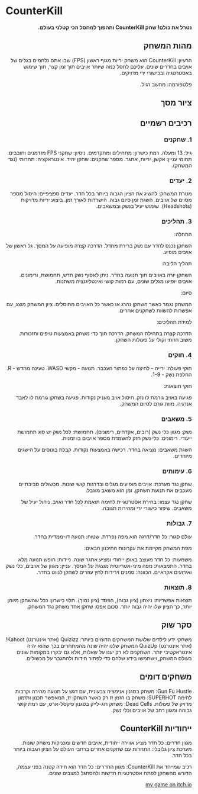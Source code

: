 # CounterKill
<div dir='rtl' lang='he'>


**נטרל את כולם! שחק CounterKill ותהפוך למחסל הכי קטלני בעולם.**

## מהות המשחק
הרעיון: CounterKill הוא משחק יריות מגוף ראשון (FPS) שבו אתם נלחמים בגלים של אויבים בחדרים שונים. עליכם לחסל כמה שיותר אויבים תוך זמן קצר, תוך שימוש באסטרטגיה ובכישורי ירי מדויקים.

פלטפורמה: מחשב רגיל.
## ציור מסך
## רכיבים רשמיים

### 1. שחקנים
גיל: 13 ומעלה.
רמת כישרון: מתחילים ומתקדמים.
ניסיון: שחקני FPS מזדמנים וחובבים.
תחומי עניין: אקשן, יריות, אתגר.
מספר שחקנים: שחקן יחיד.
אינטראקציה: תחרותי (נגד המשחק).

### 2. יעדים
מטרת המשחק: להשיג את הציון הגבוה ביותר בכל חדר.
יעדים ספציפיים:
חיסול מספר מסוים של אויבים.
השגת זמן סיום גבוה.
הישרדות לאורך זמן.
ביצוע יריות מדויקות (Headshots).
שימוש יעיל בנשק ובמשאבים.


### 3. תהליכים

התחלה:

השחקן נכנס לחדר עם נשק ברירת מחדל.
הדרכה קצרה מופיעה על המסך.
גל ראשון של אויבים מופיע.

תהליך הליבה:

השחקן יורה באויבים תוך תנועה בחדר.
ניתן לאסוף נשק חדש, תחמושת, ורימונים.
אויבים יופיעו מגלים שונים, עם רמות קושי ואינטליגנציה משתנות.

סיום:

המשחק נגמר כאשר השחקן נהרג או כאשר כל האויבים מחוסלים.
ציון המשחק מוצג, עם אפשרות להשוות לשחקנים אחרים.

למידת תהליכים:

הדרכה קצרה בתחילת המשחק.
הדרכה תוך כדי משחק באמצעות טיפים ותזכורות.
משוב חזותי וקולי על פעולות השחקן.

### 4. חוקים
חוקי פעולה:
ירייה - לחיצה על כפתור העכבר.
תנועה - מקשי WASD.
טעינה מחדש - R.
החלפת נשק - 1-9.

חוקי תוצאות:

פגיעה באויב גורמת לו נזק.
חיסול אויב מעניק נקודות.
פגיעה בשחקן גורמת לו לאבד אנרגיה.
מוות גורם לסיום המשחק.

### 5. משאבים
נשק: מגוון כלי נשק (רובים, אקדחים, רימונים).
תחמושת: לכל נשק יש סוג תחמושת ייעודי.
רימונים: כלי נשק חזק להשמדת מספר אויבים בו זמנית.

השגת משאבים:
מציאה בחדר.
רכישה באמצעות נקודות.
קבלת בונוסים על הישגים מיוחדים.

### 6. עימותים

שחקן נגד מערכת:
אויבים מופיעים מגלים ובדרגות קושי שונות.
מכשולים סביבתיים מעכבים את תנועת השחקן.
זמן הוא משאב מוגבל.

שחקן נגד עצמו:
בחירת אסטרטגיית לחימה תואמת לכל חדר ואויב.
ניהול יעיל של משאבים.
שיפור כישורי ירי ומהירות תגובה.


### 7. גבולות

עולם סגור: כל חדר/דרגה הוא מפה נפרדת.
שטוח: תנועה דו-ממדית בחדר.

מפת המשחק מקיימת את עקרונות התיכנון הבאים:

משמעות: כל חדר מעוצב באופן ייחודי ומציע אתגר שונה.
ניידות: חופש תנועה מלא בחדר.
התמצאות: מפה מיני-אטריוטית מוצגת על המסך.
עניין: מגוון של אויבים, כלי נשק ואירועים אקראיים.
הכוונה: סמנים וירידות לחץ עוזרים לשחקן לנווט בחדר.


### 8. תוצאות

תוצאות אפשריות: ניצחון (ציון גבוה), הפסד (ציון נמוך).
תלוי כישרון: ככל שהשחקן מיומן יותר, כך הציון שלו יהיה גבוה יותר.
סכום אפס: שחקן אחד משחק נגד המשחק.

## סקר שוק

משחקי ידע לילדים
שלושת המשחקים הדומים ביותר:
Quizizz (אתר אינטרנט)
Kahoot! (אתר אינטרנט)
QuizUp
המשחק שלנו יהיה שונה מהמתחרים בכך שהוא יהיה אינטראקטיבי יותר. השחקנים לא רק יענו על שאלות, אלא גם יבקרו במקומות שונים בעולם המשחק, וישתמשו בידע שלהם כדי לפתור חידות ולהתגבר על מכשולים.

## משחקים דומים
Gun Fu Hustle: משחק בסגנון אנימציה צבעונית, עם דגש על תנועה מהירה וקרבות לחימה
SUPERHOT: משחק בו הזמן זז רק כאשר השחקן זז, המאפשר תכנון ותזמון מדויק של פעולות.
Dead Cells: משחק רוג-לייק בסגנון פיקסל-ארט, עם רמת קושי גבוהה ומגוון רחב של אויבים וכלי נשק.

## ייחודיות CounterKill

מגוון חדרים: כל חדר מציע אווירה ייחודית, אויבים חדשים ומכניקות משחק שונות.
מערכת ציון גלובלי: התחרות עם שחקנים אחרים ברחבי העולם על הציון הגבוה ביותר בכל חדר.

רכיב שמייחד את CounterKill:
מגוון החדרים: כל חדר הוא חידה קטנה בפני עצמה, הדורש מהשחקן לפתח אסטרטגיות חדשות ולהסתגל למצבים שונים.

[my game on itch.io](https://gamedev-hijkh.itch.io/counterkill)

</div>
